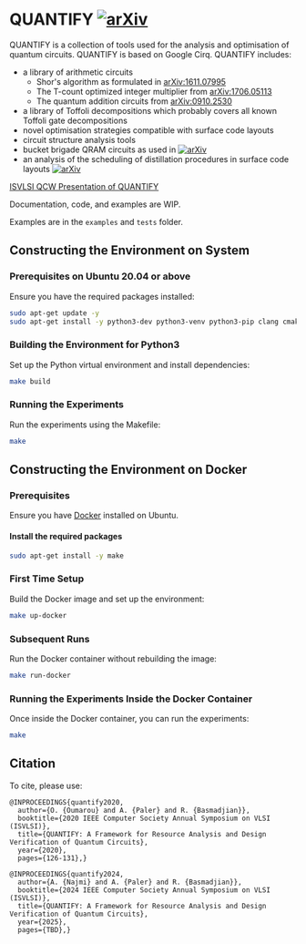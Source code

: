 # QUANTIFY [![arXiv](https://img.shields.io/badge/arXiv-2007.10893-b31b1b.svg)](https://arxiv.org/abs/2007.10893)

QUANTIFY is a collection of tools used for the analysis and optimisation of quantum circuits. QUANTIFY is based on Google Cirq. QUANTIFY includes:
* a library of arithmetic circuits
    - Shor's algorithm as formulated in [arXiv:1611.07995](https://arxiv.org/abs/1611.07995)
    - The T-count optimized integer multiplier from [arXiv:1706.05113](https://arxiv.org/pdf/1706.05113.pdf)
    - The quantum addition circuits from [arXiv:0910.2530](https://arxiv.org/abs/0910.2530)
* a library of Toffoli decompositions which probably covers all known Toffoli gate decompositions
* novel optimisation strategies compatible with surface code layouts
* circuit structure analysis tools
* bucket brigade QRAM circuits as used in [![arXiv](https://img.shields.io/badge/arXiv-2002.09340-b31b1b.svg)](https://arxiv.org/abs/2002.09340)
* an analysis of the scheduling of distillation procedures in surface code layouts [![arXiv](https://img.shields.io/badge/arXiv-1906.06400-b31b1b.svg)](https://arxiv.org/abs/1906.06400)

[ISVLSI QCW Presentation of QUANTIFY](https://docs.google.com/presentation/d/1zcHJ25BphWS48wtRnaEK8xZZjGzoP6Q6LfkSKXuvHuY/edit?usp=sharing)

Documentation, code, and examples are WIP.

Examples are in the `examples` and `tests` folder.

## Constructing the Environment on System

### Prerequisites on Ubuntu 20.04 or above

Ensure you have the required packages installed:

```bash
sudo apt-get update -y
sudo apt-get install -y python3-dev python3-venv python3-pip clang cmake make git build-essential libssl-dev libffi-dev
```

### Building the Environment for Python3

Set up the Python virtual environment and install dependencies:

```bash
make build
```

### Running the Experiments

Run the experiments using the Makefile:

```bash
make
```

## Constructing the Environment on Docker

### Prerequisites

Ensure you have [Docker](https://docs.docker.com/engine/install/ubuntu/) installed on Ubuntu.

#### Install the required packages

```bash
sudo apt-get install -y make
```

### First Time Setup

Build the Docker image and set up the environment:

```bash
make up-docker
```

### Subsequent Runs

Run the Docker container without rebuilding the image:

```bash
make run-docker
```

### Running the Experiments Inside the Docker Container

Once inside the Docker container, you can run the experiments:

```bash
make
```
## Citation

To cite, please use:
```
@INPROCEEDINGS{quantify2020,
  author={O. {Oumarou} and A. {Paler} and R. {Basmadjian}},
  booktitle={2020 IEEE Computer Society Annual Symposium on VLSI (ISVLSI)}, 
  title={QUANTIFY: A Framework for Resource Analysis and Design Verification of Quantum Circuits}, 
  year={2020},
  pages={126-131},}

@INPROCEEDINGS{quantify2024,
  author={A. {Najmi} and A. {Paler} and R. {Basmadjian}},
  booktitle={2024 IEEE Computer Society Annual Symposium on VLSI (ISVLSI)}, 
  title={QUANTIFY: A Framework for Resource Analysis and Design Verification of Quantum Circuits}, 
  year={2025},
  pages={TBD},}
```